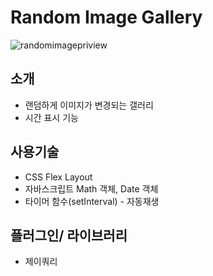 # Random Image Gallery
![randomimagepriview](https://user-images.githubusercontent.com/105402450/174710263-cdb54773-c960-422b-a9e1-39d315e539cc.PNG)

## 소개
- 랜덤하게 이미지가 변경되는 갤러리
- 시간 표시 기능

## 사용기술
- CSS Flex Layout
- 자바스크립트 Math 객체, Date 객체
- 타이머 함수(setInterval) - 자동재생

## 플러그인/ 라이브러리
- 제이쿼리
